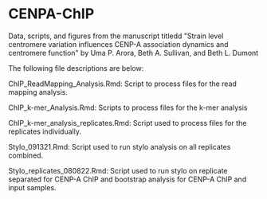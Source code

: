 # CENPA-ChIP
Data, scripts, and figures from the manuscript titledd "Strain level centromere variation influences CENP-A association dynamics and centromere function" by Uma P. Arora, Beth A. Sullivan, and Beth L. Dumont

The following file descriptions are below:

ChIP_ReadMapping_Analysis.Rmd: Script to process files for the read mapping analysis.

ChIP_k-mer_Analysis.Rmd: Scripts to process files for the k-mer analysis

ChIP_k-mer_analysis_replicates.Rmd: Script used to process files for the replicates individually. 

Stylo_091321.Rmd: Script used to run stylo analysis on all replicates combined.

Stylo_replicates_080822.Rmd: Script used to run stylo on replicate separated for CENP-A ChIP and bootstrap analysis for CENP-A ChIP and input samples.
